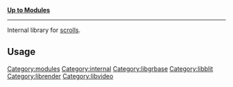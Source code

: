 [**Up to Modules**](:Category:modules "wikilink")

------------------------------------------------------------------------

Internal library for [scrolls](scrolls "wikilink").

Usage
-----

<Category:modules> <Category:internal> <Category:libgrbase>
<Category:libblit> <Category:librender> <Category:libvideo>
